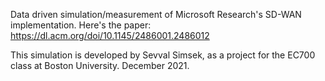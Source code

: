 Data driven simulation/measurement of Microsoft Research's SD-WAN implementation.
Here's the paper: https://dl.acm.org/doi/10.1145/2486001.2486012

This simulation is developed by Sevval Simsek, as a project for the EC700 class at Boston University.
December 2021.
